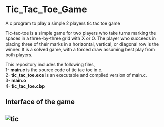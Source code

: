 # Tic_Tac_Toe_Game
A c program to play a simple 2 players tic tac toe game
<br>

Tic-tac-toe is a simple game for two players who take turns marking the spaces in a three-by-three grid with X or O. The player who succeeds in placing three of their marks in a horizontal, vertical, or diagonal row is the winner. It is a solved game, with a forced draw assuming best play from both players.<br>

This repository includes the following files,<br>
1- **main.c** is the source code of tic tac toe in c.<br>
2- **tic_tac_toe.exe** is an executable and compiled version of main.c.<br>
3- **main.o**<br>
4- **tic_tac_toe.cbp**<br>

<h2>Interface of the game<h2>
  
  ![tic](https://user-images.githubusercontent.com/82854685/139304670-06f58660-2fd2-4208-ae8a-099d55ff43a8.JPG)
